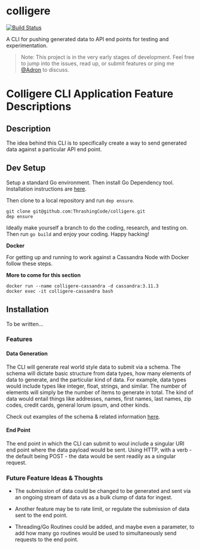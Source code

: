 # colligere

[![Build Status](https://travis-ci.org/ThrashingCode/colligere.svg?branch=master)](https://travis-ci.org/ThrashingCode/colligere)

A CLI for pushing generated data to API end points for testing and experimentation.

> Note: This project is in the very early stages of development. Feel free to jump into the issues, read up, or submit features or ping me [@Adron](https://twitter.com/Adron) to discuss. 

# Colligere CLI Application Feature Descriptions

## Description

The idea behind this CLI is to specifically create a way to send generated data against a particular API end point.

## Dev Setup

Setup a standard Go environment. Then install Go Dependency tool. Installation instructions are [here](https://github.com/golang/dep).

Then clone to a local repository and run `dep ensure`.

```
git clone git@github.com:ThrashingCode/colligere.git
dep ensure
```

Ideally make yourself a branch to do the coding, research, and testing on. Then run `go build` and enjoy your coding. Happy hacking!

**Docker**

For getting up and running to work against a Cassandra Node with Docker follow these steps.

**More to come for this section**

```    
docker run --name colligere-cassandra -d cassandra:3.11.3
docker exec -it colligere-cassandra bash
```

## Installation

To be written...

### Features

#### Data Generation

The CLI will generate real world style data to submit via a schema. The schema will dictate basic structure from data types, how many elements of data to generate, and the particular kind of data. For example, data types would include types like integer, float, strings, and similar. The number of elements will simply be the number of items to generate in total. The kind of data would entail things like addresses, names, first names, last names, zip codes, credit cards, general lorum ipsum, and other kinds.

Check out examples of the schema & related information [here](README-EXAMPLES.md).

#### End Point

The end point in which the CLI can submit to woul include a singular URI end point where the data payload would be sent. Using HTTP, with a verb - the default being POST - the data would be sent readily as a singular request.

### Future Feature Ideas & Thoughts

* The submission of data could be changed to be generated and sent via an ongoing stream of data vs as a bulk clump of data for ingest.

* Another feature may be to rate limit, or regulate the submission of data sent to the end point.

* Threading/Go Routines could be added, and maybe even a parameter, to add how many go routines would be used to simultaneously send requests to the end point.
